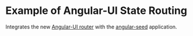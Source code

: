 # Example of Angular-UI State Routing

Integrates the new [Angular-UI router](https://github.com/angular-ui/ui-router) with the [angular-seed](https://github.com/angular/angular-seed) application.